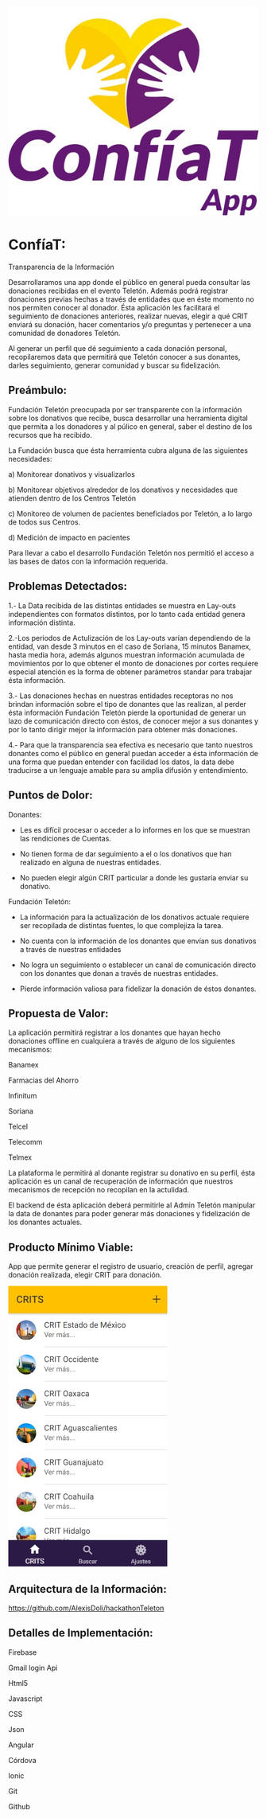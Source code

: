
![LOGO](https://github.com/AlexisDoli/hackathonTeleton/blob/master/img/2ConfiaT.jpg?raw=true)


# ConfíaT: 

Transparencia de la Información

Desarrollaramos una app donde el público en general pueda consultar las donaciones recibidas en el evento Teletón. Además podrá registrar donaciones previas hechas a través de entidades que en éste momento no nos permiten conocer al donador. Ésta aplicación les facilitará el seguimiento de donaciones anteriores, realizar nuevas,  elegir a qué CRIT enviará su donación, hacer comentarios y/o preguntas y pertenecer a una comunidad de donadores Teletón. 

Al generar un perfil que dé seguimiento a cada donación personal, recopilaremos data que permitirá que Teletón conocer a sus donantes, darles seguimiento, generar comunidad y buscar su fidelización.


## Preámbulo:

Fundación Teletón preocupada por ser transparente con la información sobre los donativos que recibe, busca desarrollar una herramienta digital que permita a los donadores y al púlico en general, saber el destino de los recursos que ha recibido.

La Fundación busca que ésta herramienta cubra alguna de las siguientes necesidades:

a) Monitorear donativos y visualizarlos


b) Monitorear objetivos alrededor de los donativos y necesidades que atienden dentro de los Centros Teletón


c) Monitoreo de volumen de pacientes beneficiados por Teletón, a lo largo de todos sus Centros.


d) Medición de impacto en pacientes

Para llevar a cabo el desarrollo Fundación Teletón nos permitió el acceso a las bases de datos con la información requerida.

## Problemas Detectados:

1.- La Data recibida de las distintas entidades se muestra en Lay-outs independientes con formatos distintos, por lo tanto cada entidad genera información distinta.

2.-Los periodos de Actulización de los Lay-outs varían dependiendo de la entidad, van desde 3 minutos en el caso de Soriana, 15 minutos Banamex, hasta media hora, además algunos muestran información acumulada de movimientos por lo que obtener el monto de donaciones por cortes requiere especial atención es la forma de obtener parámetros standar para trabajar ésta información.

3.- Las donaciones hechas en nuestras entidades receptoras no nos brindan información sobre el tipo de donantes que las realizan, al perder ésta información Fundación Teletón pierde la oportunidad de generar un lazo de comunicación directo con éstos, de conocer mejor a sus donantes y por lo tanto dirigir mejor la información para obtener más donaciones.

4.- Para que la transparencia sea efectiva es necesario que tanto nuestros donantes como el público en general puedan acceder a ésta información de una forma que puedan entender con facilidad los datos, la data debe traducirse a un lenguaje amable para su amplia difusión y entendimiento.

## Puntos de Dolor:

Donantes:

- Les es difícil procesar o acceder a lo informes en los que se muestran las rendiciones de Cuentas.

- No tienen forma de dar seguimiento a el o los donativos que han realizado en alguna de nuestras entidades.

- No pueden elegir algún CRIT particular a donde les gustaría enviar su donativo.


Fundación Teletón:

- La información para la actualización de los donativos actuale requiere ser recopilada de distintas fuentes, lo que complejiza la tarea.

- No cuenta con la información de los donantes que envían sus donativos a través de nuestras entidades

- No logra un seguimiento o establecer un canal de comunicación directo con los donantes que donan a través de nuestras entidades.

- Pierde información valiosa para fidelizar la donación de éstos donantes.

## Propuesta de Valor:

La aplicación permitirá registrar a los donantes que hayan hecho donaciones offline en cualquiera a través de alguno de los siguientes mecanismos:

Banamex

Farmacias del Ahorro

Infinitum

Soriana

Telcel

Telecomm

Telmex

La plataforma le permitirá al donante registrar su donativo en su perfil, ésta aplicación es un canal de recuperación de información que nuestros mecanismos de recepción no recopilan en la actulidad.

El backend de ésta aplicación deberá permitirle al Admin Teletón manipular la data de donantes para poder generar más donaciones y fidelización de los donantes actuales.


## Producto Mínimo Viable:


App que permite generar el registro de usuario, creación de perfil, agregar donación realizada, elegir CRIT para donación.



![MVP](./img/captura.jpg)


## Arquitectura de la Información:


https://github.com/AlexisDoli/hackathonTeleton



## Detalles de Implementación:

Firebase


Gmail login Api


Html5


Javascript


CSS


Json


Angular


Córdova


Ionic


Git


Github










